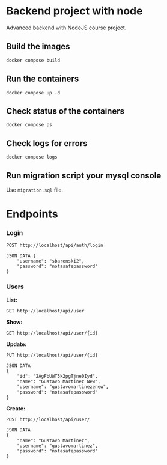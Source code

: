 # Backend project with node
Advanced backend with NodeJS course project.

## Build the images
```
docker compose build
```

## Run the containers
```
docker compose up -d
```

## Check status of the containers
```
docker compose ps
```

## Check logs for errors
```
docker compose logs
```


## Run migration script your mysql console
Use `migration.sql` file.


# Endpoints 

### Login
```
POST http://localhost/api/auth/login

JSON DATA {
	"username": "sbarenski2",
	"password": "notasafepassword"
}
```

### Users
**List:**
```
GET http://localhost/api/user
```
**Show:**
```
GET http://localhost/api/user/{id}
```
**Update:**
```
PUT http://localhost/api/user/{id}

JSON DATA
{
	"id": "2AgFbUWT5k2pgTjne0Iyd",
	"name": "Gustavo Martinez New",
	"username": "gustavomartinezenew",
	"password": "notasafepassword"
}
```
**Create:**
```
POST http://localhost/api/user/

JSON DATA
{
	"name": "Gustavo Martinez",
	"username": "gustavomartinez",
	"password": "notasafepassword"
}
```
